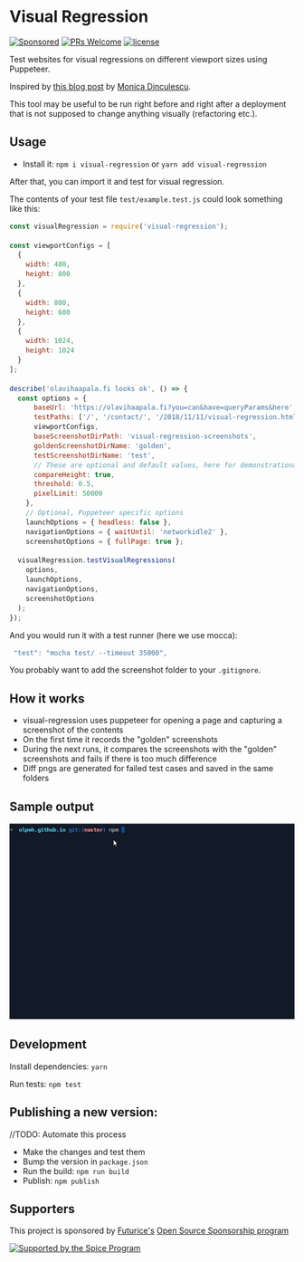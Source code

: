 # Visual Regression

[![Sponsored](https://img.shields.io/badge/chilicorn-sponsored-brightgreen.svg?logo=data%3Aimage%2Fpng%3Bbase64%2CiVBORw0KGgoAAAANSUhEUgAAAA4AAAAPCAMAAADjyg5GAAABqlBMVEUAAAAzmTM3pEn%2FSTGhVSY4ZD43STdOXk5lSGAyhz41iz8xkz2HUCWFFhTFFRUzZDvbIB00Zzoyfj9zlHY0ZzmMfY0ydT0zjj92l3qjeR3dNSkoZp4ykEAzjT8ylUBlgj0yiT0ymECkwKjWqAyjuqcghpUykD%2BUQCKoQyAHb%2BgylkAyl0EynkEzmkA0mUA3mj86oUg7oUo8n0k%2FS%2Bw%2Fo0xBnE5BpU9Br0ZKo1ZLmFZOjEhesGljuzllqW50tH14aS14qm17mX9%2Bx4GAgUCEx02JySqOvpSXvI%2BYvp2orqmpzeGrQh%2Bsr6yssa2ttK6v0bKxMBy01bm4zLu5yry7yb29x77BzMPCxsLEzMXFxsXGx8fI3PLJ08vKysrKy8rL2s3MzczOH8LR0dHW19bX19fZ2dna2trc3Nzd3d3d3t3f39%2FgtZTg4ODi4uLj4%2BPlGxLl5eXm5ubnRzPn5%2Bfo6Ojp6enqfmzq6urr6%2Bvt7e3t7u3uDwvugwbu7u7v6Obv8fDz8%2FP09PT2igP29vb4%2BPj6y376%2Bu%2F7%2Bfv9%2Ff39%2Fv3%2BkAH%2FAwf%2FtwD%2F9wCyh1KfAAAAKXRSTlMABQ4VGykqLjVCTVNgdXuHj5Kaq62vt77ExNPX2%2Bju8vX6%2Bvr7%2FP7%2B%2FiiUMfUAAADTSURBVAjXBcFRTsIwHAfgX%2FtvOyjdYDUsRkFjTIwkPvjiOTyX9%2FAIJt7BF570BopEdHOOstHS%2BX0s439RGwnfuB5gSFOZAgDqjQOBivtGkCc7j%2B2e8XNzefWSu%2BsZUD1QfoTq0y6mZsUSvIkRoGYnHu6Yc63pDCjiSNE2kYLdCUAWVmK4zsxzO%2BQQFxNs5b479NHXopkbWX9U3PAwWAVSY%2FpZf1udQ7rfUpQ1CzurDPpwo16Ff2cMWjuFHX9qCV0Y0Ok4Jvh63IABUNnktl%2B6sgP%2BARIxSrT%2FMhLlAAAAAElFTkSuQmCC)](http://spiceprogram.org/oss-sponsorship)
[![PRs Welcome](https://img.shields.io/badge/PRs-welcome-brightgreen.svg)](https://github.com/olpeh/visual-regression/pulls)
[![license](http://img.shields.io/badge/license-MIT-brightgreen.svg?style=flat)](https://github.com/olpeh/visual-regression/blob/master/LICENSE)

Test websites for visual regressions on different viewport sizes using Puppeteer.

Inspired by [this blog post](https://meowni.ca/posts/2017-puppeteer-tests/) by [Monica Dinculescu](https://github.com/notwaldorf).

This tool may be useful to be run right before and right after a deployment that is not supposed to change anything visually (refactoring etc.).

## Usage

- Install it: `npm i visual-regression` or `yarn add visual-regression`

After that, you can import it and test for visual regression.

The contents of your test file `test/example.test.js` could look something like this:

```javascript
const visualRegression = require('visual-regression');

const viewportConfigs = [
  {
    width: 480,
    height: 800
  },
  {
    width: 800,
    height: 600
  },
  {
    width: 1024,
    height: 1024
  }
];

describe('olavihaapala.fi looks ok', () => {
  const options = {
      baseUrl: 'https://olavihaapala.fi?you=can&have=queryParams&here',
      testPaths: ['/', '/contact/', '/2018/11/11/visual-regression.html'],
      viewportConfigs,
      baseScreenshotDirPath: 'visual-regression-screenshots',
      goldenScreenshotDirName: 'golden',
      testScreenshotDirName: 'test',
      // These are optional and default values, here for demonstrational purposes
      compareHeight: true,
      threshold: 0.5,
      pixelLimit: 50000
    },
    // Optional, Puppeteer specific options
    launchOptions = { headless: false },
    navigationOptions = { waitUntil: 'networkidle2' },
    screenshotOptions = { fullPage: true };

  visualRegression.testVisualRegressions(
    options,
    launchOptions,
    navigationOptions,
    screenshotOptions
  );
});
```

And you would run it with a test runner (here we use mocca):

```javascript
 "test": "mocha test/ --timeout 35000",
```

You probably want to add the screenshot folder to your `.gitignore`.

## How it works

- visual-regression uses puppeteer for opening a page and capturing a screenshot of the contents
- On the first time it records the "golden" screenshots
- During the next runs, it compares the screenshots with the "golden" screenshots and fails if there is too much difference
- Diff pngs are generated for failed test cases and saved in the same folders

## Sample output

![Sample output](visual-regression.gif 'Sample output after running')

## Development

Install dependencies: `yarn`

Run tests: `npm test`

## Publishing a new version:

//TODO: Automate this process

- Make the changes and test them
- Bump the version in `package.json`
- Run the build: `npm run build`
- Publish: `npm publish`

## Supporters

This project is sponsored by [Futurice's](https://futurice.com/) [Open Source Sponsorship program](http://spiceprogram.org/oss-sponsorship)

[![Supported by the Spice Program](https://github.com/futurice/spiceprogram/raw/gh-pages/assets/img/logo/chilicorn_with_text-180.png)](https://spiceprogram.org)

